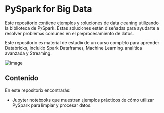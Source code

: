 # PySpark for Big Data

Este repositorio contiene ejemplos y soluciones de data cleaning utilizando la biblioteca de PySpark. Estas soluciones  están diseñadas para ayudarte a resolver problemas comunes en el preprocesamiento de datos.

Este repositorio es material de estudio de un curso completo para aprender Databricks, incluido Spark Dataframes, Machine Learning, analítica avanzada y Streaming.

![image](https://user-images.githubusercontent.com/73362049/232578890-690b3d6c-a073-4f05-b8f7-943a90cd2d8d.png)


## Contenido

En este repositorio encontrarás:

- Jupyter notebooks que muestran ejemplos prácticos de cómo utilizar PySpark para limpiar y procesar datos.
